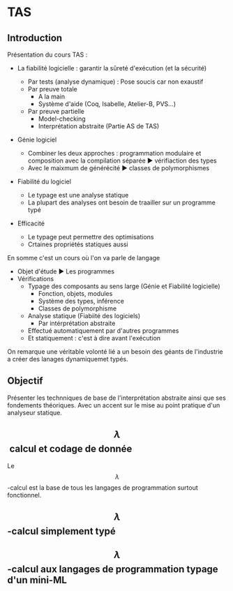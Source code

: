 # TAS

## Introduction

Présentation du cours TAS :

- La fiabilité logicielle : garantir la sûreté d'exécution (et la sécurité)
  - Par tests (analyse dynamique) : Pose soucis car non exaustif
  - Par preuve totale
    - A la main
    - Système d'aide (Coq, Isabelle, Atelier-B, PVS...)
  - Par preuve partielle
    - Model-checking
    - Interprétation abstraite (Partie AS de TAS)

- Génie logiciel
  - Combiner les deux approches : programmation modulaire et composition avec la compilation séparée :arrow_forward: vérifiaction des types
  - Avec le maixmum de générécité :arrow_forward: classes de polymorphismes
- Fiabilité du logiciel
  - Le typage est une analyse statique
  - La plupart des analyses ont besoin de traailler sur un programme typé
- Efficacité
  - Le typage peut permettre des optimisations
  - Crtaines propriétés statiques aussi

En somme c'est un cours où l'on va parle de langage

- Objet d'étude :arrow_forward: Les programmes
- Vérifications
  - Typage des composants au sens large (Génie et Fiabilité logicielle)
    - Fonction, objets, modules
    - Système des types, inférence
    - Classes de polymorphisme
  - Analyse statique (Fiabiité des logiciels)
    - Par intérprétation abstraite
  - Effectué automatiquement par d'autres programmes
  - Et statiquement : c'est à dire avant l'exécution

On remarque une véritable volonté lié a un besoin des géants de l'industrie a créer des lanages dynamiquemet typés.

## Objectif

Présenter les technniques de base de l'interprétation abstraite ainsi que ses fondements théoriques. Avec un accent sur le mise au point pratique d'un analyseur statique.

## $$\lambda$$​ calcul et codage de donnée

Le $$\lambda$$-calcul est la base de tous les langages de programmation surtout fonctionnel.

## $$\lambda$$-calcul simplement typé

## $$\lambda$$-calcul aux langages de programmation typage d'un mini-ML





